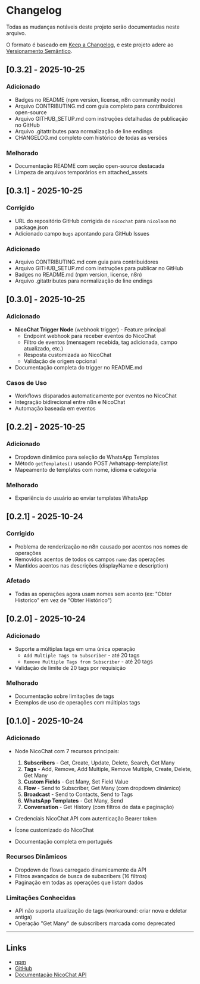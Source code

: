 # Changelog

Todas as mudanças notáveis deste projeto serão documentadas neste arquivo.

O formato é baseado em [Keep a Changelog](https://keepachangelog.com/pt-BR/1.0.0/),
e este projeto adere ao [Versionamento Semântico](https://semver.org/lang/pt-BR/).

## [0.3.2] - 2025-10-25

### Adicionado
- Badges no README (npm version, license, n8n community node)
- Arquivo CONTRIBUTING.md com guia completo para contribuidores open-source
- Arquivo GITHUB_SETUP.md com instruções detalhadas de publicação no GitHub
- Arquivo .gitattributes para normalização de line endings
- CHANGELOG.md completo com histórico de todas as versões

### Melhorado
- Documentação README com seção open-source destacada
- Limpeza de arquivos temporários em attached_assets

## [0.3.1] - 2025-10-25

### Corrigido
- URL do repositório GitHub corrigida de `nicochat` para `nicolaom` no package.json
- Adicionado campo `bugs` apontando para GitHub Issues

### Adicionado
- Arquivo CONTRIBUTING.md com guia para contribuidores
- Arquivo GITHUB_SETUP.md com instruções para publicar no GitHub
- Badges no README.md (npm version, license, n8n)
- Arquivo .gitattributes para normalização de line endings

## [0.3.0] - 2025-10-25

### Adicionado
- **NicoChat Trigger Node** (webhook trigger) - Feature principal
  - Endpoint webhook para receber eventos do NicoChat
  - Filtro de eventos (mensagem recebida, tag adicionada, campo atualizado, etc.)
  - Resposta customizada ao NicoChat
  - Validação de origem opcional
- Documentação completa do trigger no README.md

### Casos de Uso
- Workflows disparados automaticamente por eventos no NicoChat
- Integração bidirecional entre n8n e NicoChat
- Automação baseada em eventos

## [0.2.2] - 2025-10-25

### Adicionado
- Dropdown dinâmico para seleção de WhatsApp Templates
- Método `getTemplates()` usando POST /whatsapp-template/list
- Mapeamento de templates com nome, idioma e categoria

### Melhorado
- Experiência do usuário ao enviar templates WhatsApp

## [0.2.1] - 2025-10-24

### Corrigido
- Problema de renderização no n8n causado por acentos nos nomes de operações
- Removidos acentos de todos os campos `name` das operações
- Mantidos acentos nas descrições (displayName e description)

### Afetado
- Todas as operações agora usam nomes sem acento (ex: "Obter Historico" em vez de "Obter Histórico")

## [0.2.0] - 2025-10-24

### Adicionado
- Suporte a múltiplas tags em uma única operação
  - `Add Multiple Tags to Subscriber` - até 20 tags
  - `Remove Multiple Tags from Subscriber` - até 20 tags
- Validação de limite de 20 tags por requisição

### Melhorado
- Documentação sobre limitações de tags
- Exemplos de uso de operações com múltiplas tags

## [0.1.0] - 2025-10-24

### Adicionado
- Node NicoChat com 7 recursos principais:
  1. **Subscribers** - Get, Create, Update, Delete, Search, Get Many
  2. **Tags** - Add, Remove, Add Multiple, Remove Multiple, Create, Delete, Get Many
  3. **Custom Fields** - Get Many, Set Field Value
  4. **Flow** - Send to Subscriber, Get Many (com dropdown dinâmico)
  5. **Broadcast** - Send to Contacts, Send to Tags
  6. **WhatsApp Templates** - Get Many, Send
  7. **Conversation** - Get History (com filtros de data e paginação)

- Credenciais NicoChat API com autenticação Bearer token
- Ícone customizado do NicoChat
- Documentação completa em português

### Recursos Dinâmicos
- Dropdown de flows carregado dinamicamente da API
- Filtros avançados de busca de subscribers (16 filtros)
- Paginação em todas as operações que listam dados

### Limitações Conhecidas
- API não suporta atualização de tags (workaround: criar nova e deletar antiga)
- Operação "Get Many" de subscribers marcada como deprecated

---

## Links

- [npm](https://www.npmjs.com/package/n8n-nodes-nicochat)
- [GitHub](https://github.com/nicolaom/n8n-nodes-nicochat)
- [Documentação NicoChat API](https://app.nicochat.com.br/api)
